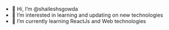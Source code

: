 - 👋 Hi, I’m @shaileshsgowda
- 👀 I’m interested in learning and updating on new technologies
- 🌱 I’m currently learning ReactJs and Web technologies

<!---
shaileshsgowda/shaileshsgowda is a ✨ special ✨ repository because its `README.md` (this file) appears on your GitHub profile.
You can click the Preview link to take a look at your changes.
--->
